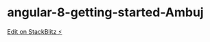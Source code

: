 # angular-8-getting-started-Ambuj

[Edit on StackBlitz ⚡️](https://stackblitz.com/edit/angular-8-getting-started-i3zjv7)